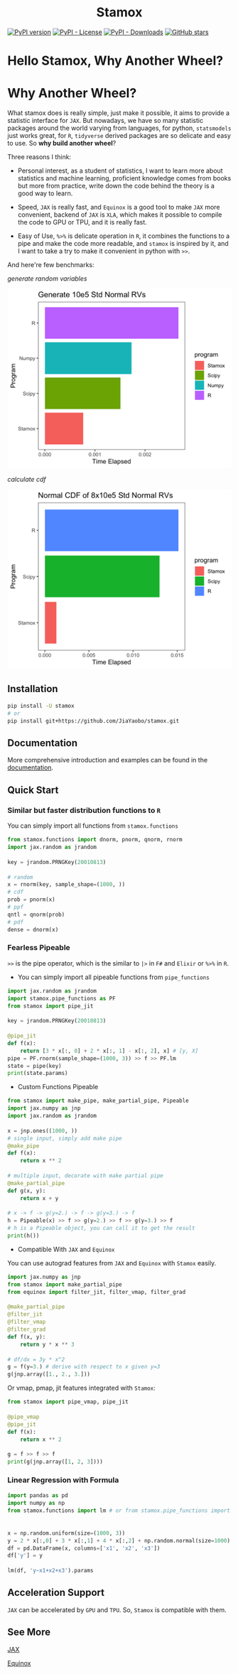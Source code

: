 <h1 align='center'>Stamox</h1>

[![PyPI version](https://badge.fury.io/py/stamox.svg)](https://badge.fury.io/py/stamox)
[![PyPI - License](https://img.shields.io/pypi/l/stamox)](https://pypi.org/project/stamox/)
[![PyPI - Downloads](https://img.shields.io/pypi/dm/stamox)](https://pypi.org/project/stamox/)
[![GitHub stars](https://img.shields.io/github/stars/jiayaobo/stamox)]()

# Hello Stamox, Why Another Wheel?


# Why Another Wheel?

What stamox does is really simple, just make it possible, it aims to provide a statistic interface for `JAX`. But nowadays, we have so many statistic packages around the world varying from languages, for python, `statsmodels` just works great, for `R`, `tidyverse` derived packages are so delicate and easy to use. So **why build another wheel**?

Three reasons I think:

* Personal interest, as a student of statistics, I want to learn more about statistics and machine learning, proficient knowledge comes from books but more from practice, write down the code behind the theory is a good way to learn.

* Speed, `JAX` is really fast, and `Equinox` is a good tool to make `JAX` more convenient, backend of `JAX` is `XLA`, which makes it possible to compile the code to GPU or TPU, and it is really fast.

* Easy of Use, `%>%` is delicate operation in `R`, it combines the functions to a pipe and make the code more readable, and `stamox` is inspired by it, and I want to take a try to make it convenient in python with `>>`.

And here're few benchmarks:

*generate random variables*

![benchmark](./benchmark/benchmark1.png)

*calculate cdf*

![benchmark](./benchmark/benchmark2.png)

## Installation

```bash
pip install -U stamox
# or
pip install git+https://github.com/JiaYaobo/stamox.git
```

## Documentation

More comprehensive introduction and examples can be found in the [documentation](https://jiayaobo.github.io/stamox/).

## Quick Start

### Similar but faster distribution functions to `R`

You can simply import all functions from `stamox.functions`

```python
from stamox.functions import dnorm, pnorm, qnorm, rnorm
import jax.random as jrandom

key = jrandom.PRNGKey(20010813)

# random
x = rnorm(key, sample_shape=(1000, ))
# cdf
prob = pnorm(x)
# ppf
qntl = qnorm(prob)
# pdf
dense = dnorm(x)
```

### Fearless Pipeable

`>>` is the pipe operator, which is the similar to `|>` in `F#` and `Elixir` or `%>%` in `R`.

* You can simply import all pipeable functions from `pipe_functions`

```python
import jax.random as jrandom
import stamox.pipe_functions as PF
from stamox import pipe_jit

key = jrandom.PRNGKey(20010813)

@pipe_jit
def f(x):
    return [3 * x[:, 0] + 2 * x[:, 1] - x[:, 2], x] # [y, X]
pipe = PF.rnorm(sample_shape=(1000, 3)) >> f >> PF.lm
state = pipe(key)
print(state.params)
```

* Custom Functions Pipeable

```python
from stamox import make_pipe, make_partial_pipe, Pipeable
import jax.numpy as jnp
import jax.random as jrandom

x = jnp.ones((1000, ))
# single input, simply add make pipe
@make_pipe
def f(x):
    return x ** 2

# multiple input, decorate with make partial pipe
@make_partial_pipe
def g(x, y):
    return x + y

# x -> f -> g(y=2.) -> f -> g(y=3.) -> f
h = Pipeable(x) >> f >> g(y=2.) >> f >> g(y=3.) >> f
# h is a Pipeable object, you can call it to get the result
print(h())
```

* Compatible With `JAX` and `Equinox`

You can use autograd features from `JAX` and `Equinox` with `Stamox` easily.

```python
import jax.numpy as jnp
from stamox import make_partial_pipe
from equinox import filter_jit, filter_vmap, filter_grad

@make_partial_pipe
@filter_jit
@filter_vmap
@filter_grad
def f(x, y):
    return y * x ** 3

# df/dx = 3y * x^2
g = f(y=3.) # derive with respect to x given y=3
g(jnp.array([1., 2., 3.]))
```

Or vmap, pmap, jit features integrated with `Stamox`:

```python
from stamox import pipe_vmap, pipe_jit

@pipe_vmap
@pipe_jit
def f(x):
    return x ** 2

g = f >> f >> f
print(g(jnp.array([1, 2, 3])))
```

### Linear Regression with Formula

```python
import pandas as pd
import numpy as np
from stamox.functions import lm # or from stamox.pipe_functions import lm


x = np.random.uniform(size=(1000, 3))
y = 2 * x[:,0] + 3 * x[:,1] + 4 * x[:,2] + np.random.normal(size=1000)
df = pd.DataFrame(x, columns=['x1', 'x2', 'x3'])
df['y'] = y

lm(df, 'y~x1+x2+x3').params
```

## Acceleration Support

`JAX` can be accelerated by `GPU` and `TPU`. So, `Stamox` is compatible with them.

## See More

[JAX](https://github.com/google/jax)

[Equinox](https://github.com/patrick-kidger/equinox#readme)